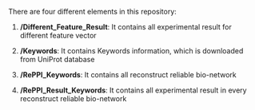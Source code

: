 There are four different elements in this repository:

1. **/Different_Feature_Result**: It contains all experimental result for different feature vector

1. **/Keywords**: It contains Keywords information, which is downloaded from UniProt database

2. **/RePPI_Keywords**: It contains all reconstruct reliable bio-network

3. **/RePPI_Result_Keywords**: It contains all experimental result in every reconstruct reliable bio-network
